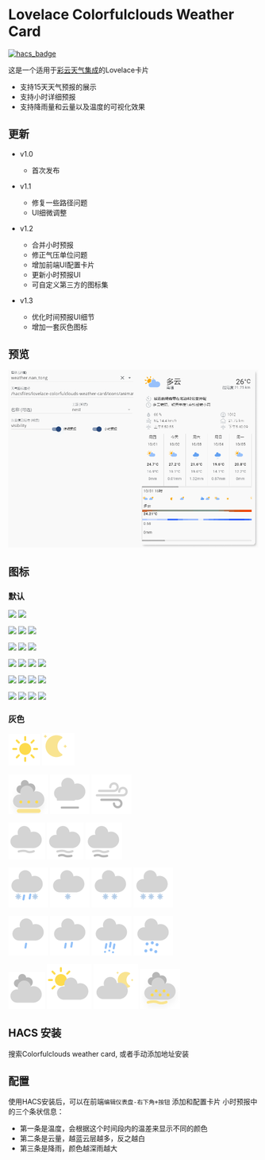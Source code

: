 <!--
 * @Author        : fineemb
 * @Github        : https://github.com/fineemb
 * @Description   : 
 * @Date          : 2020-02-16 22:33:53
 * @LastEditors   : fineemb
 * @LastEditTime  : 2020-10-10 21:28:32
 -->

# Lovelace Colorfulclouds Weather Card

[![hacs_badge](https://img.shields.io/badge/HACS-Default-orange.svg)](https://github.com/custom-components/hacs)

这是一个适用于[彩云天气集成](https://github.com/fineemb/Colorfulclouds-weather)的Lovelace卡片

+ 支持15天天气预报的展示
+ 支持小时详细预报
+ 支持降雨量和云量以及温度的可视化效果

## 更新

+ v1.0
  + 首次发布
  
+ v1.1
  + 修复一些路径问题
  + UI细微调整

+ v1.2

  + 合并小时预报
  + 修正气压单位问题
  + 增加前端UI配置卡片
  + 更新小时预报UI
  + 可自定义第三方的图标集
+ v1.3
  + 优化时间预报UI细节
  + 增加一套灰色图标
  
## 预览
![](01.gif)

## 图标

### 默认
![](https://raw.githubusercontent.com/fineemb/lovelace-colorfulclouds-weather-card/master/dist/icons/animated/CLEAR_DAY.svg)
![](https://raw.githubusercontent.com/fineemb/lovelace-colorfulclouds-weather-card/master/dist/icons/animated/CLEAR_NIGHT.svg)

![](https://raw.githubusercontent.com/fineemb/lovelace-colorfulclouds-weather-card/master/dist/icons/animated/DUST.svg)
![](https://raw.githubusercontent.com/fineemb/lovelace-colorfulclouds-weather-card/master/dist/icons/animated/FOG.svg)
![](https://raw.githubusercontent.com/fineemb/lovelace-colorfulclouds-weather-card/master/dist/icons/animated/WIND.svg)

![](https://raw.githubusercontent.com/fineemb/lovelace-colorfulclouds-weather-card/master/dist/icons/animated/LIGHT_HAZE.svg)
![](https://raw.githubusercontent.com/fineemb/lovelace-colorfulclouds-weather-card/master/dist/icons/animated/MODERATE_HAZE.svg)
![](https://raw.githubusercontent.com/fineemb/lovelace-colorfulclouds-weather-card/master/dist/icons/animated/HEAVY_HAZE.svg)

![](https://raw.githubusercontent.com/fineemb/lovelace-colorfulclouds-weather-card/master/dist/icons/animated/LIGHT_SNOW.svg)
![](https://raw.githubusercontent.com/fineemb/lovelace-colorfulclouds-weather-card/master/dist/icons/animated/MODERATE_SNOW.svg)
![](https://raw.githubusercontent.com/fineemb/lovelace-colorfulclouds-weather-card/master/dist/icons/animated/HEAVY_SNOW.svg)
![](https://raw.githubusercontent.com/fineemb/lovelace-colorfulclouds-weather-card/master/dist/icons/animated/STORM_SNOW.svg)


![](https://raw.githubusercontent.com/fineemb/lovelace-colorfulclouds-weather-card/master/dist/icons/animated/LIGHT_RAIN.svg)
![](https://raw.githubusercontent.com/fineemb/lovelace-colorfulclouds-weather-card/master/dist/icons/animated/MODERATE_RAIN.svg)
![](https://raw.githubusercontent.com/fineemb/lovelace-colorfulclouds-weather-card/master/dist/icons/animated/HEAVY_RAIN.svg)
![](https://raw.githubusercontent.com/fineemb/lovelace-colorfulclouds-weather-card/master/dist/icons/animated/STORM_RAIN.svg)

![](https://raw.githubusercontent.com/fineemb/lovelace-colorfulclouds-weather-card/master/dist/icons/animated/CLOUDY.svg)
![](https://raw.githubusercontent.com/fineemb/lovelace-colorfulclouds-weather-card/master/dist/icons/animated/PARTLY_CLOUDY_DAY.svg)
![](https://raw.githubusercontent.com/fineemb/lovelace-colorfulclouds-weather-card/master/dist/icons/animated/PARTLY_CLOUDY_NIGHT.svg)
![](https://raw.githubusercontent.com/fineemb/lovelace-colorfulclouds-weather-card/master/dist/icons/animated/SAND.svg)

### 灰色

![](/dist/icons/animated1/CLEAR_DAY.svg)
![](/dist/icons/animated1/CLEAR_NIGHT.svg)

![](/dist/icons/animated1/DUST.svg)
![](/dist/icons/animated1/FOG.svg)
![](/dist/icons/animated1/WIND.svg)

![](/dist/icons/animated1/LIGHT_HAZE.svg)
![](/dist/icons/animated1/MODERATE_HAZE.svg)
![](/dist/icons/animated1/HEAVY_HAZE.svg)

![](/dist/icons/animated1/LIGHT_SNOW.svg)
![](/dist/icons/animated1/MODERATE_SNOW.svg)
![](/dist/icons/animated1/HEAVY_SNOW.svg)
![](/dist/icons/animated1/STORM_SNOW.svg)


![](/dist/icons/animated1/LIGHT_RAIN.svg)
![](/dist/icons/animated1/MODERATE_RAIN.svg)
![](/dist/icons/animated1/HEAVY_RAIN.svg)
![](/dist/icons/animated1/STORM_RAIN.svg)

![](/dist/icons/animated1/CLOUDY.svg)
![](/dist/icons/animated1/PARTLY_CLOUDY_DAY.svg)
![](/dist/icons/animated1/PARTLY_CLOUDY_NIGHT.svg)
![](/dist/icons/animated1/SAND.svg)


## HACS 安装

搜索Colorfulclouds weather card, 或者手动添加地址安装

## 配置

使用HACS安装后，可以在前端`编辑仪表盘-右下角+按钮` 添加和配置卡片
小时预报中的三个条状信息：
+ 第一条是温度，会根据这个时间段内的温差来显示不同的颜色
+ 第二条是云量，越蓝云层越多，反之越白
+ 第三条是降雨，颜色越深雨越大